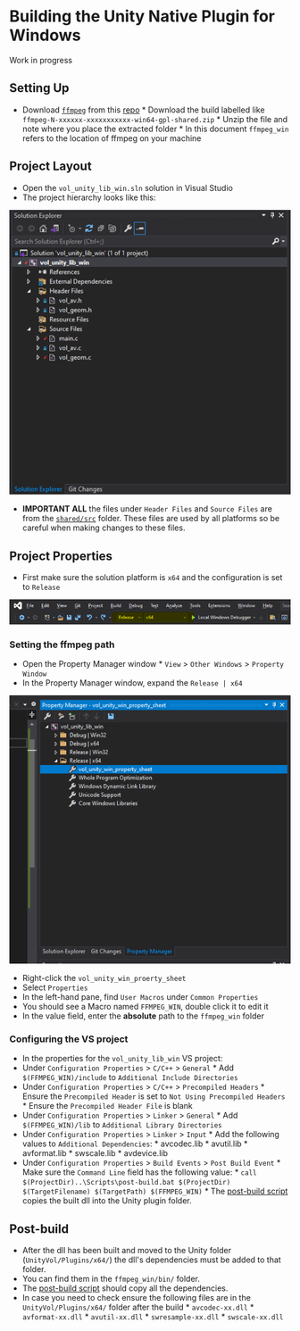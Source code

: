 # Building the Unity Native Plugin for Windows

Work in progress 

## Setting Up
* Download [`ffmpeg`](https://ffmpeg.org/) from this [repo](https://github.com/BtbN/FFmpeg-Builds/releases)
      * Download the build labelled like `ffmpeg-N-xxxxxx-xxxxxxxxxxx-win64-gpl-shared.zip`
      * Unzip the file and note where you place the extracted folder
      * In this document `ffmpeg_win` refers to the location of ffmpeg on your machine  

## Project Layout
* Open the `vol_unity_lib_win.sln` solution in Visual Studio
* The project hierarchy looks like this:

![Win Project Hierarchy](/readme_resources/image-19.png)

* **IMPORTANT** __ALL__ the files under `Header Files` and `Source Files` are from the [`shared/src`](/shared/src/) folder. These files are used by all platforms so be careful when making changes to these files. 

## Project Properties 
* First make sure the solution platform is `x64` and the configuration is set to `Release`

![Solution Platform & Configuration](/readme_resources/image-20.png)


### Setting the ffmpeg path
* Open the Property Manager window
      * `View` > `Other Windows` > `Property Window` 
* In the Property Manager window, expand the `Release | x64` 

![Property Manager Window](/readme_resources/image-21.png)

* Right-click the `vol_unity_win_proerty_sheet`
* Select `Properties` 
* In the left-hand pane, find `User Macros` under `Common Properties` 
* You should see a Macro named `FFMPEG_WIN`, double click it to edit it
* In the value field, enter the **absolute** path to the `ffmpeg_win` folder 

### Configuring the VS project 
* In the properties for the `vol_unity_lib_win` VS project:
* Under `Configuration Properties` > `C/C++` > `General`
      * Add `$(FFMPEG_WIN)/include` to `Additional Include Directories`
* Under `Configuration Properties` > `C/C++` > `Precompiled Headers` 
      * Ensure the `Precompiled Header` is set to `Not Using Precompiled Headers`
      * Ensure the `Precompiled Header File` is blank
* Under `Configuration Properties` > `Linker` > `General` 
      * Add `$(FFMPEG_WIN)/lib` to `Additional Library Directories`
* Under `Configuration Properties` > `Linker` > `Input`
      * Add the following values to `Additional Dependencies`:
            * avcodec.lib
            * avutil.lib
            * avformat.lib
            * swscale.lib
            * avdevice.lib
* Under `Configuration Properties` > `Build Events` > `Post Build Event` 
      * Make sure the `Command Line` field has the following value:
      * `call $(ProjectDir)..\Scripts\post-build.bat $(ProjectDir) $(TargetFilename) $(TargetPath) $(FFMPEG_WIN)`
      * The [post-build script](/windows/vol_unity_lib_win/Scripts/post-build.bat) copies the built dll into the Unity plugin folder.


## Post-build
* After the dll has been built and moved to the Unity folder (`UnityVol/Plugins/x64/`) the dll's dependencies must be added to that folder. 
* You can find them in the `ffmpeg_win/bin/` folder.
* The [post-build script](/windows/vol_unity_lib_win/Scripts/post-build.bat) should copy all the dependencies. 
* In case you need to check ensure the following files are in the `UnityVol/Plugins/x64/` folder after the build
      * `avcodec-xx.dll`
      * `avformat-xx.dll`
      * `avutil-xx.dll`
      * `swresample-xx.dll`
      * `swscale-xx.dll`